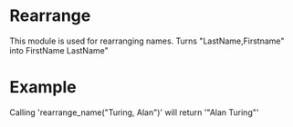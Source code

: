 Rearrange
=========

This module is used for rearranging names.
Turns "LastName,Firstname" into FirstName LastName"

# Example

Calling 'rearrange_name("Turing, Alan")' will return '"Alan Turing"'